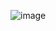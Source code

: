 
![image](https://github.com/Lautaro-Di-Salvo-Code/AprendiendoLoBasicoDeJava/assets/140952562/aad19e35-fd53-4055-a0b0-c96367044616)


